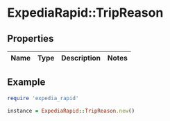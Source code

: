 # ExpediaRapid::TripReason

## Properties

| Name | Type | Description | Notes |
| ---- | ---- | ----------- | ----- |

## Example

```ruby
require 'expedia_rapid'

instance = ExpediaRapid::TripReason.new()
```

